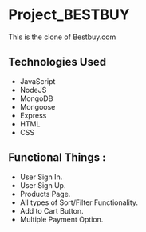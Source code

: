 # Project_BESTBUY

This is the clone of Bestbuy.com


## Technologies Used

- JavaScript
- NodeJS
- MongoDB
- Mongoose
- Express
- HTML
- CSS

## Functional Things :
* User Sign In.
* User Sign Up.
* Products Page.
* All types of Sort/Filter Functionality.
* Add to Cart Button.
* Multiple Payment Option.
